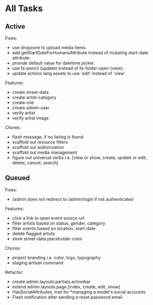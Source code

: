 # All Tasks

## Active

Fixes:

- use dropzone to upload media items.
- add getStartDateForHumansAttribute instead of mutating start-date attribute.
- provide default value for datetime picker.
- use fa-pencil (update) instead of fa-folder-open (view).
- update actions lang assets to use 'edit' instead of 'view'.

Features:

- create street-data
- create artist-category
- create role
- create admin-user
- verify artist
- verify artist image

Chores:

- flash message, if no listing is found
- scaffold out resource filters
- scaffold out authorization
- scaffold out media management
- figure out universal verbs i.e. [view or show, create, update or edit, delete, cancel, search]

## Queued

Fixes:

- /admin does not redirect to /admin/login if not authenticated

Features:

- click a link to open event source-url
- filter artists based on status, gender, category
- filter events based on location, start-date
- delete flagged artists
- store street-data placeholder color

Chores:

- project branding i.e. color, logo, typography
- staging artisan command

Refactor:

- create admin.layouts.partials.actionbar
- extend admin.layouts.page.[index, create, edit, show]
- HasSocialAttributes, trait for \*managing a model's social accounts
- Flash notification after sending a reset password email
